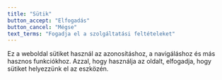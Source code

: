 ```yaml
---
title: "Sütik"
button_accept: "Elfogadás"
button_cancel: "Mégse"
text_terms: "Fogadja el a szolgáltatási feltételeket"
---
```


Ez a weboldal sütiket használ az azonosításhoz, a navigáláshoz és más hasznos funkciókhoz. Azzal, hogy használja az oldalt, elfogadja, hogy sütiket helyezzünk el az eszközén.
